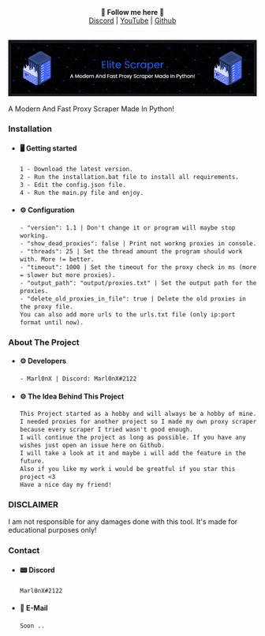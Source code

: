 <p align='center'>
  <b>📰 Follow me here 📰</b><br>  
  <a href="https://discord.com/users/1032874064731185152">Discord</a> |
  <a href="https://www.youtube.com/channel/UCwq6NcsqT8PS8ixhhUjM9ZQ">YouTube</a> |
  <a href="https://github.com/marl0nx">Github</a><br><br>
</p>
<img src="images/banner.png" alt="image">
<p>A Modern And Fast Proxy Scraper Made In Python!</p>

<h3>Installation</h3>

- #### 🖥️ Getting started
      1 - Download the latest version.
      2 - Run the installation.bat file to install all requirements.
      3 - Edit the config.json file.
      4 - Run the main.py file and enjoy.
      
- #### ⚙ Configuration
      - "version": 1.1 | Don't change it or program will maybe stop working.
      - "show_dead_proxies": false | Print not workng proxies in console.
      - "threads": 25 | Set the thread amount the program should work with. More != better.
      - "timeout": 1000 | Set the timeout for the proxy check in ms (more = slower but more proxies).
      - "output_path": "output/proxies.txt" | Set the output path for the proxies.
      - "delete_old_proxies_in_file": true | Delete the old proxies in the proxy file.
      You can also add more urls to the urls.txt file (only ip:port format until now).

<h3>About The Project</h3>

- #### ⚙ Developers
      - Marl0nX | Discord: Marl0nX#2122
 
- #### ⚙ The Idea Behind This Project
      This Project started as a hobby and will always be a hobby of mine.
      I needed proxies for another project so I made my own proxy scraper because every scraper I tried wasn't good enough.
      I will continue the project as long as possible. If you have any wishes just open an issue here on Github.
      I will take a look at it and maybe i will add the feature in the future.
      Also if you like my work i would be greatful if you star this project <3
      Have a nice day my friend!
      

<h3>DISCLAIMER</h3>
<p>I am not responsible for any damages done with this tool. It's made for educational purposes only!</p>

<h3>Contact</h3>

- #### 📟 Discord
      Marl0nX#2122

- #### 📧 E-Mail
      Soon ..
